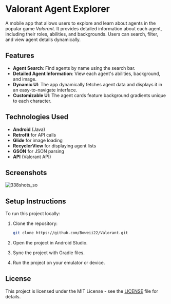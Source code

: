 # Valorant Agent Explorer

A mobile app that allows users to explore and learn about agents in the popular game *Valorant*. It provides detailed information about each agent, including their roles, abilities, and backgrounds. Users can search, filter, and view agent details dynamically.

## Features
- **Agent Search**: Find agents by name using the search bar.
- **Detailed Agent Information**: View each agent's abilities, background, and image.
- **Dynamic UI**: The app dynamically fetches agent data and displays it in an easy-to-navigate interface.
- **Customizable UI**: The agent cards feature background gradients unique to each character.

## Technologies Used
- **Android** (Java)
- **Retrofit** for API calls
- **Glide** for image loading
- **RecyclerView** for displaying agent lists
- **GSON** for JSON parsing
- **API** (Valorant API)

## Screenshots
![338shots_so](https://github.com/user-attachments/assets/d3de5cc8-84b6-44d6-9322-e245f645777c)



## Setup Instructions
To run this project locally:

1. Clone the repository:
   ```bash
   git clone https://github.com/Boweii22/Valorant.git

2. Open the project in Android Studio.

3. Sync the project with Gradle files.

4. Run the project on your emulator or device.

## License
This project is licensed under the MIT License - see the [LICENSE](LICENSE) file for details.
